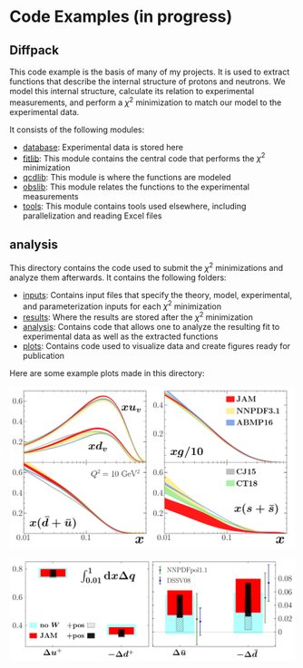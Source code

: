 # Code Examples (in progress)


## **Diffpack**

This code example is the basis of many of my projects.
It is used to extract functions that describe the internal structure of protons and neutrons.
We model this internal structure, calculate its relation to experimental measurements, and perform a $\chi^2$ minimization to match our model to the experimental data.

It consists of the following modules:
* <ins>database</ins>: Experimental data is stored here
* <ins>fitlib</ins>: This module contains the central code that performs the $\chi^2$ minimization
* <ins>qcdlib</ins>: This module is where the functions are modeled
* <ins>obslib</ins>: This module relates the functions to the experimental measurements
* <ins>tools</ins>: This module contains tools used elsewhere, including parallelization and reading Excel files


## **analysis**

This directory contains the code used to submit the $\chi^2$ minimizations and analyze them afterwards.  It contains the following folders:
* <ins>inputs</ins>: Contains input files that specify the theory, model, experimental, and parameterization inputs for each $\chi^2$ minimization
* <ins>results</ins>:  Where the results are stored after the $\chi^2$ minimization
* <ins>analysis</ins>: Contains code that allows one to analyze the resulting fit to experimental data as well as the extracted functions
* <ins>plots</ins>:  Contains code used to visualize data and create figures ready for publication

Here are some example plots made in this directory:


![plot](./analysis/plots/seaquest/gallery/PDFs.png)

![plot](./analysis/plots/star/gallery/spin.png)






